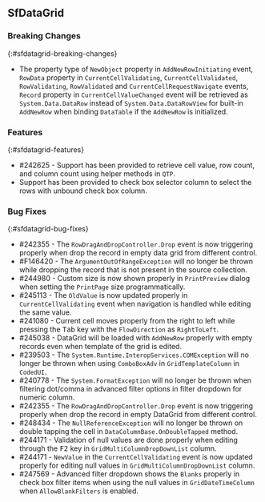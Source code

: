 ## SfDataGrid

### Breaking Changes
{:#sfdatagrid-breaking-changes}

* The property type of `NewObject` property in `AddNewRowInitiating` event, `RowData` property in `CurrentCellValidating`, `CurrentCellValidated`, `RowValidating`, `RowValidated` and `CurrentCellRequestNavigate` events, `Record` property in `CurrentCellValueChanged` event will be retrieved as `System.Data.DataRow` instead of `System.Data.DataRowView` for built-in `AddNewRow` when binding `DataTable` if the `AddNewRow` is initialized.

### Features
{:#sfdatagrid-features}

* \#242625 - Support has been provided to retrieve cell value, row count, and column count using helper methods in `QTP`.
* Support has been provided to check box selector column to select the rows with unbound check box column.

### Bug Fixes
{:#sfdatagrid-bug-fixes}

* \#242355 - The `RowDragAndDropController.Drop` event is now triggering properly when drop the record in empty data grid from different control.
* \#F146420 - The `ArgumentOutOfRangeException` will no longer be thrown while dropping the record that is not present in the source collection.
* \#244980 - Custom size is now shown properly in `PrintPreview` dialog when setting the `PrintPage` size programmatically.
* \#245113 - The `OldValue` is now updated properly in `CurrentCellValidating` event when navigation is handled while editing the same value.
* \#241080 - Current cell moves properly from the right to left while pressing the <kbd>Tab</kbd> key with the `FlowDirection` as `RightToLeft`.
* \#245038 - DataGrid will be loaded with `AddNewRow` properly with empty records even when template of the grid is edited.
* \#239503 - The `System.Runtime.InteropServices.COMException` will no longer be thrown when using `ComboBoxAdv` in `GridTemplateColumn` in `CodedUI`.
* \#240778 - The `System.FormatException` will no longer be thrown when filtering dot/comma in advanced filter options in filter dropdown for numeric column.
* \#242355 - The `RowDragAndDropController.Drop` event is now triggering properly when drop the record in empty DataGrid from different control.
* \#248434 - The `NullReferenceException` will no longer be thrown on double tapping the cell in `DataColumnBase.OnDoubleTapped` method.
* \#244171 - Validation of null values are done properly when editing through the <kbd>F2</kbd> key in `GridMultiColumnDropDownList` column.
* \#244171 - `NewValue` in the `CurrentCellValidating` event is now updated properly for editing null values in `GridMultiColumnDropDownList` column.
* \#247569 - Advanced filter dropdown shows the `Blanks` properly in check box filter items when using the null values in `GridDateTimeColumn` when `AllowBlankFilters` is enabled.